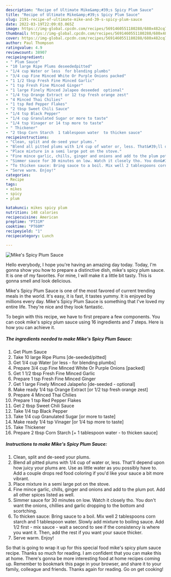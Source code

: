 ```yaml
---
description: "Recipe of Ultimate Mike&amp;#39;s Spicy Plum Sauce"
title: "Recipe of Ultimate Mike&amp;#39;s Spicy Plum Sauce"
slug: 2191-recipe-of-ultimate-mike-and-39-s-spicy-plum-sauce
date: 2022-03-19T22:09:03.065Z
image: https://img-global.cpcdn.com/recipes/5691460551180288/680x482cq70/mikes-spicy-plum-sauce-recipe-main-photo.jpg
thumbnail: https://img-global.cpcdn.com/recipes/5691460551180288/680x482cq70/mikes-spicy-plum-sauce-recipe-main-photo.jpg
cover: https://img-global.cpcdn.com/recipes/5691460551180288/680x482cq70/mikes-spicy-plum-sauce-recipe-main-photo.jpg
author: Paul Thompson
ratingvalue: 4.9
reviewcount: 38907
recipeingredient:
- " Plum Sauce"
- "10 large Ripe Plums deseededpitted"
- "1/4 cup Water or less  for blending plumbs"
- "3/4 cup Fine Minced White Or Purple Onions packed"
- "1 1/2 tbsp Fresh Fine Minced Garlic"
- "1 tsp Fresh Fine Minced Ginger"
- "1 large Finely Minced Jalapeo deseeded  optional"
- "1/4 tsp Orange Extract or 12 tsp fresh orange zest"
- "4 Minced Thai Chilies"
- "1 tsp Red Pepper Flakes"
- "2 tbsp Sweet Chili Sauce"
- "1/4 tsp Black Pepper"
- "1/4 cup Granulated Sugar or more to taste"
- "1/4 tsp Vinager or 14 tsp more to taste"
- " Thickener"
- "2 tbsp Corn Starch  1 tablespoon water  to thicken sauce"
recipeinstructions:
- "Clean, split and de-seed your plums."
- "Blend all pitted plums with 1/4 cup of water or, less. That&#39;ll depend upon how juicy your plums are. Use as little water as you possibly have to. Add a couple drops red food coloring if you&#39;d like your sauce a bit more vibrant."
- "Place mixture in a semi large pot on the stove."
- "Fine mince garlic, chills, ginger and onions and add to the plum pot. Add all other spices listed as well."
- "Simmer sauce for 30 minutes on low. Watch it closely tho. You don&#39;t want the onions, chillies and garlic dropping to the bottom and scortching."
- "To thicken sauce: Bring sauce to a boil. Mix well 2 tablespoons corn starch and 1 tablespoon water. Slowly add mixture to boiling sauce. Add 1/2 first - mix sauce - wait a second to see if the consistency is where you want it. Then, add the rest if you want your sauce thicker."
- "Serve warm. Enjoy!"
categories:
- Recipe
tags:
- mikes
- spicy
- plum

katakunci: mikes spicy plum 
nutrition: 148 calories
recipecuisine: American
preptime: "PT31M"
cooktime: "PT60M"
recipeyield: "1"
recipecategory: Lunch

---
```



![Mike&#39;s Spicy Plum Sauce](https://img-global.cpcdn.com/recipes/5691460551180288/680x482cq70/mikes-spicy-plum-sauce-recipe-main-photo.jpg)

Hello everybody, I hope you're having an amazing day today. Today, I'm gonna show you how to prepare a distinctive dish, mike&#39;s spicy plum sauce. It is one of my favorites. For mine, I will make it a little bit tasty. This is gonna smell and look delicious.



Mike&#39;s Spicy Plum Sauce is one of the most favored of current trending meals in the world. It's easy, it is fast, it tastes yummy. It is enjoyed by millions every day. Mike&#39;s Spicy Plum Sauce is something that I've loved my entire life. They're nice and they look fantastic.


To begin with this recipe, we have to first prepare a few components. You can cook mike&#39;s spicy plum sauce using 16 ingredients and 7 steps. Here is how you can achieve it.

<!--inarticleads1-->

##### The ingredients needed to make Mike&#39;s Spicy Plum Sauce:

1. Get  Plum Sauce
1. Take 10 large Ripe Plums [de-seeded/pitted]
1. Get 1/4 cup Water [or less - for blending plumbs]
1. Prepare 3/4 cup Fine Minced White Or Purple Onions [packed]
1. Get 1 1/2 tbsp Fresh Fine Minced Garlic
1. Prepare 1 tsp Fresh Fine Minced Ginger
1. Get 1 large Finely Minced Jalapeño [de-seeded - optional]
1. Make ready 1/4 tsp Orange Extract [or 1/2 tsp fresh orange zest]
1. Prepare 4 Minced Thai Chilies
1. Prepare 1 tsp Red Pepper Flakes
1. Get 2 tbsp Sweet Chili Sauce
1. Take 1/4 tsp Black Pepper
1. Take 1/4 cup Granulated Sugar [or more to taste]
1. Make ready 1/4 tsp Vinager [or 1/4 tsp more to taste]
1. Take  Thickener
1. Prepare 2 tbsp Corn Starch [+ 1 tablespoon water - to thicken sauce]




<!--inarticleads2-->

##### Instructions to make Mike&#39;s Spicy Plum Sauce:

1. Clean, split and de-seed your plums.
1. Blend all pitted plums with 1/4 cup of water or, less. That&#39;ll depend upon how juicy your plums are. Use as little water as you possibly have to. Add a couple drops red food coloring if you&#39;d like your sauce a bit more vibrant.
1. Place mixture in a semi large pot on the stove.
1. Fine mince garlic, chills, ginger and onions and add to the plum pot. Add all other spices listed as well.
1. Simmer sauce for 30 minutes on low. Watch it closely tho. You don&#39;t want the onions, chillies and garlic dropping to the bottom and scortching.
1. To thicken sauce: Bring sauce to a boil. Mix well 2 tablespoons corn starch and 1 tablespoon water. Slowly add mixture to boiling sauce. Add 1/2 first - mix sauce - wait a second to see if the consistency is where you want it. Then, add the rest if you want your sauce thicker.
1. Serve warm. Enjoy!




So that is going to wrap it up for this special food mike&#39;s spicy plum sauce recipe. Thanks so much for reading. I am confident that you can make this at home. There's gonna be more interesting food at home recipes coming up. Remember to bookmark this page in your browser, and share it to your family, colleague and friends. Thanks again for reading. Go on get cooking!
